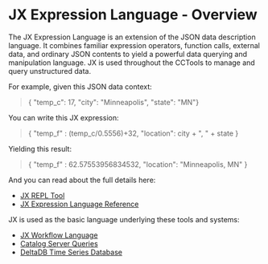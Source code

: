 # JX Expression Language - Overview

The JX Expression Language is an extension of the JSON data description language.
It combines familiar expression operators, function calls,
external data, and ordinary JSON contents to yield a powerful
data querying and manipulation language.  JX is used throughout
the CCTools to manage and query unstructured data.

For example, given this JSON data context:

> { "temp_c": 17, "city": "Minneapolis", "state": "MN"}

You can write this JX expression:
> { "temp_f" : (temp_c/0.5556)+32, "location": city + ", " + state }

Yielding this result:
> { "temp_f" : 62.57553956834532, "location": "Minneapolis, MN" }

And you can read about the full details here:
- [JX REPL Tool](repl)
- [JX Expression Language Reference](reference)

JX is used as the basic language underlying these tools and systems:
- [JX Workflow Language](../jx-workflow)
- [Catalog Server Queries](../catalog)
- [DeltaDB Time Series Database](../man_pages/deltadb_query)
